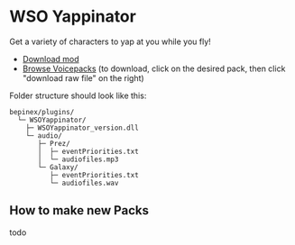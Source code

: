 # WSO Yappinator

Get a variety of characters to yap at you while you fly!

* [Download mod](2.0.1/com.nikkorap.WSOYappinator_2.0.1.dll?raw=1)
* [Browse Voicepacks](2.0.1/audio) (to download, click on the desired pack, then click "download raw file" on the right)

Folder structure should look like this:
```
bepinex/plugins/
  └─ WSOYappinator/
    ├─ WSOYappinator_version.dll
    └─ audio/
       ├─ Prez/
       │  ├─ eventPriorities.txt
       │  └─ audiofiles.mp3
       └─ Galaxy/
          ├─ eventPriorities.txt
          └─ audiofiles.wav
```
## How to make new Packs

todo
